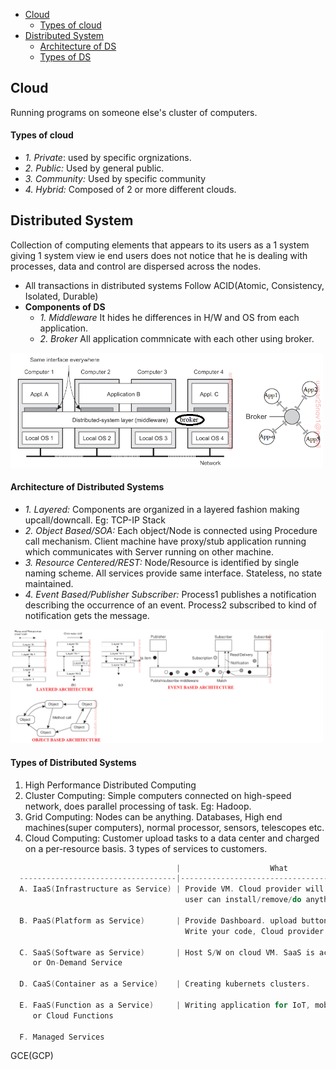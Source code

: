 - [Cloud](#cloud)
  - [Types of cloud](#tyc)
- [Distributed System](#dis)
  - [Architecture of DS](#archds) 
  - [Types of DS](#tyd)

<a name=cloud></a>
## Cloud
Running programs on someone else's cluster of computers.
#### Types of cloud
- _1. Private_: used by specific orgnizations.
- _2. Public:_ Used by general public.
- _3. Community:_ Used by specific community
- _4. Hybrid:_ Composed of 2 or more different clouds.

<a name=dis></a>
## Distributed System
Collection of computing elements that appears to its users as a 1 system giving 1 system view ie end users does not notice that he is dealing with processes, data and control are dispersed across the nodes.
- All transactions in distributed systems Follow ACID(Atomic, Consistency, Isolated, Durable)
- **Components of DS**
  - *1. Middleware* It hides he differences in H/W and OS from each application.  
  - *2. Broker* All application commnicate with each other using broker. 

<img src=distributed-system-middleware-layer.PNG width=500/>

<a name=archds></a>
#### Architecture of Distributed Systems
- *1. Layered:* Components are organized in a layered fashion making upcall/downcall. Eg: TCP-IP Stack
- _2. Object Based/SOA:_ Each object/Node is connected using Procedure call mechanism. Client machine have proxy/stub application running which communicates with Server running on other machine.
- _3. Resource Centered/REST:_ Node/Resource is identified by single naming scheme. All services provide same interface. Stateless, no state maintained.
- _4. Event Based/Publisher Subscriber:_ Process1 publishes a notification describing the occurrence of an event. Process2 subscribed to kind of notification gets the message.

<img src=architecture-types-of-distributed-systems.png width=500/>

<a name=tyd></a>
#### Types of Distributed Systems
1. High Performance Distributed Computing
2. Cluster Computing: Simple computers connected on high-speed network, does parallel processing of task. Eg: Hadoop.
3. Grid Computing: Nodes can be anything. Databases, High end machines(super computers), normal processor, sensors, telescopes etc.
4. Cloud Computing: Customer upload tasks to a data center and charged on a per-resource basis. 3 types of services to customers.
```c
                                     |                    What                                                   |  Example
  -----------------------------------|---------------------------------------------------------------------------|-----------
  A. IaaS(Infrastructure as Service) | Provide VM. Cloud provider will give access to OS of server/VM,           | GCE(google compute Engine)
                                       user can install/remove/do anything on Server. Highest control.           |
                                       
  B. PaaS(Platform as Service)       | Provide Dashboard. upload button is provided you can upload your website. | GAE(Google App engine)
                                       Write your code, Cloud provider will take care of it                      |
                                       
  C. SaaS(Software as Service)       | Host S/W on cloud VM. SaaS is accessed using a thin client or by browser  | 
     or On-Demand Service            
     
  D. CaaS(Container as a Service)    | Creating kubernets clusters.                                              | GKE(Google Kubernets Engine)
  
  E. FaaS(Function as a Service)     | Writing application for IoT, mobilr backends.
     or Cloud Functions
     
  F. Managed Services
```
GCE(GCP)
